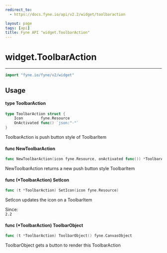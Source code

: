 ```yaml
---
redirect_to:
  - https://docs.fyne.io/api/v2.2/widget/toolbaraction

layout: page
tags: [api]
title: Fyne API "widget.ToolbarAction"
---
```



# widget.ToolbarAction
---
```go
import "fyne.io/fyne/v2/widget"
```

## Usage

#### type ToolbarAction

```go
type ToolbarAction struct {
	Icon        fyne.Resource
	OnActivated func() `json:"-"`
}
```

ToolbarAction is push button style of ToolbarItem

#### func  NewToolbarAction

```go
func NewToolbarAction(icon fyne.Resource, onActivated func()) *ToolbarAction
```
NewToolbarAction returns a new push button style ToolbarItem

#### func (*ToolbarAction) SetIcon

```go
func (t *ToolbarAction) SetIcon(icon fyne.Resource)
```
SetIcon updates the icon on a ToolbarItem


<div class="since">Since: <code>
2.2</code></div>

#### func (*ToolbarAction) ToolbarObject

```go
func (t *ToolbarAction) ToolbarObject() fyne.CanvasObject
```
ToolbarObject gets a button to render this ToolbarAction
